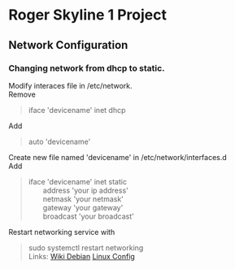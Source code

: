 # Roger Skyline 1 Project

## Network Configuration

### Changing network from dhcp to static.  
Modify interaces file in /etc/network.  
Remove  
> iface 'devicename' inet dhcp

Add
> auto 'devicename'

Create new file named 'devicename' in /etc/network/interfaces.d  
Add
> iface 'devicename' inet static  
&ensp;&ensp;&ensp;&ensp;address 'your ip address'  
&ensp;&ensp;&ensp;&ensp;netmask 'your netmask'  
&ensp;&ensp;&ensp;&ensp;gateway 'your gateway'  
&ensp;&ensp;&ensp;&ensp;broadcast 'your broadcast'  

Restart networking service with  
> sudo systemctl restart networking  
Links:
[Wiki Debian](https://wiki.debian.org/NetworkConfiguration#Configuring_the_interface_manually)
[Linux Config](https://linuxconfig.org/how-to-setup-a-static-ip-address-on-debian-linux)